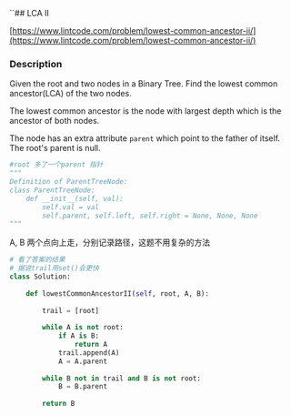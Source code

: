 

``## LCA II

[https://www.lintcode.com/problem/lowest-common-ancestor-ii/](https://www.lintcode.com/problem/lowest-common-ancestor-ii/)

### Description

Given the root and two nodes in a Binary Tree. Find the lowest common ancestor(LCA) of the two nodes.

The lowest common ancestor is the node with largest depth which is the ancestor of both nodes.

The node has an extra attribute `parent` which point to the father of itself. The root's parent is null.


```py
#root 多了一个parent 指针
"""
Definition of ParentTreeNode:
class ParentTreeNode:
    def __init__(self, val):
        self.val = val
        self.parent, self.left, self.right = None, None, None
"""


```
A, B 两个点向上走，分别记录路径，这题不用复杂的方法




```py
# 看了答案的结果
# 据说trail用set()会更快
class Solution:
    
    def lowestCommonAncestorII(self, root, A, B):
        
        trail = [root]
        
        while A is not root:
            if A is B:
                return A
            trail.append(A)
            A = A.parent 
        
        while B not in trail and B is not root:
            B = B.parent
    
        return B
```



